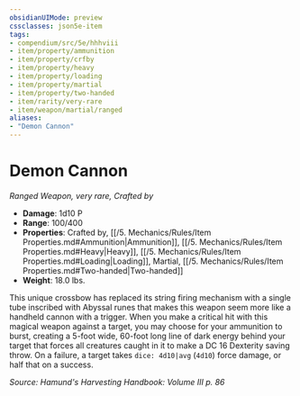 ```yaml
---
obsidianUIMode: preview
cssclasses: json5e-item
tags:
- compendium/src/5e/hhhviii
- item/property/ammunition
- item/property/crfby
- item/property/heavy
- item/property/loading
- item/property/martial
- item/property/two-handed
- item/rarity/very-rare
- item/weapon/martial/ranged
aliases: 
- "Demon Cannon"
---
```

# Demon Cannon
*Ranged Weapon, very rare, Crafted by*  

- **Damage**: 1d10 P
- **Range**: 100/400
- **Properties**: Crafted by, [[/5. Mechanics/Rules/Item Properties.md#Ammunition\|Ammunition]], [[/5. Mechanics/Rules/Item Properties.md#Heavy\|Heavy]], [[/5. Mechanics/Rules/Item Properties.md#Loading\|Loading]], Martial, [[/5. Mechanics/Rules/Item Properties.md#Two-handed\|Two-handed]]
- **Weight**: 18.0 lbs.

This unique crossbow has replaced its string firing mechanism with a single tube inscribed with Abyssal runes that makes this weapon seem more like a handheld cannon with a trigger. When you make a critical hit with this magical weapon against a target, you may choose for your ammunition to burst, creating a 5-foot wide, 60-foot long line of dark energy behind your target that forces all creatures caught in it to make a DC 16 Dexterity saving throw. On a failure, a target takes `dice: 4d10|avg` (`4d10`) force damage, or half that on a success.

*Source: Hamund's Harvesting Handbook: Volume III p. 86*
